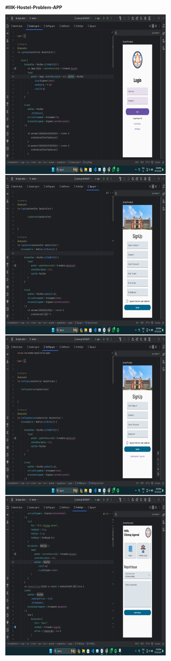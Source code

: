 **#IIIK-Hostel-Problem-APP**

<div class="grid-container">
   <div class="grid-item">
        <img src="./Screenshots/Login.png" alt="Login Screenshot"  width="auto" height="500">
    </div>
   <div class="grid-item">
        <img src="./Screenshots/StdntSignup.png" alt="Signup Screenshot"  width="auto" height="500">
    </div>
   <div class="grid-item">
        <img src="./Screenshots/StaffDashboard.png" alt="Staff Signup screen"  width="auto" height="500">
    </div>
    <div class="grid-item">
        <img src="./Screenshots/profile.png" alt="Dashboard Screenshot 1" width="auto" height="500">
    </div>
</div>
